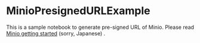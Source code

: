 # MinioPresignedURLExample

This is a sample notebook to generate pre-signed URL of Minio.
Please read [Minio getting started] (sorry, Japanese) .

[Minio getting started]: https://dobachi.github.io/memo-blog/2021/06/13/Minio-getting-started/
